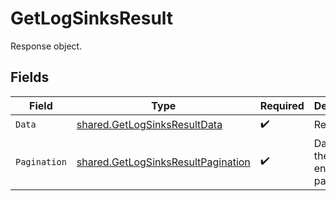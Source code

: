 # GetLogSinksResult

Response object.


## Fields

| Field                                                                                           | Type                                                                                            | Required                                                                                        | Description                                                                                     |
| ----------------------------------------------------------------------------------------------- | ----------------------------------------------------------------------------------------------- | ----------------------------------------------------------------------------------------------- | ----------------------------------------------------------------------------------------------- |
| `Data`                                                                                          | [shared.GetLogSinksResultData](../../../pkg/models/shared/getlogsinksresultdata.md)             | :heavy_check_mark:                                                                              | Result data.                                                                                    |
| `Pagination`                                                                                    | [shared.GetLogSinksResultPagination](../../../pkg/models/shared/getlogsinksresultpagination.md) | :heavy_check_mark:                                                                              | Data about the endpoint pagination.                                                             |
